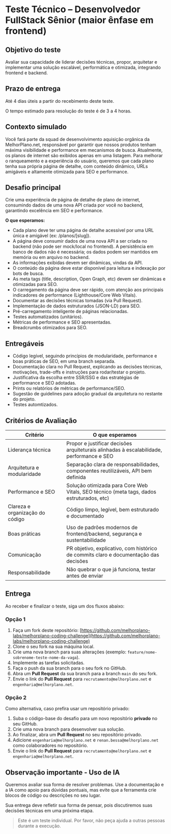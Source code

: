 # Teste Técnico – Desenvolvedor FullStack Sênior (maior ênfase em frontend)

## Objetivo do teste

Avaliar sua capacidade de liderar decisões técnicas, propor, arquitetar e implementar uma solução escalável, performática e otimizada, integrando frontend e backend.

## Prazo de entrega

Até 4 dias úteis a partir do recebimento deste teste.

O tempo estimado para resolução do teste é de 3 a 4 horas.

## Contexto simulado

Você fará parte da squad de desenvolvimento aquisição orgânica da MelhorPlano.net, responsável por garantir que nossos produtos tenham máxima visibilidade e performance em mecanismos de busca. Atualmente, os planos de internet são exibidos apenas em uma listagem. Para melhorar o ranqueamento e a experiência do usuário, queremos que cada plano tenha sua própria página de detalhe, com conteúdo dinâmico, URLs amigáveis e altamente otimizada para SEO e performance.

## Desafio principal

Crie uma experiência de página de detalhe de plano de internet, consumindo dados de uma nova API criada por você no backend, garantindo excelência em SEO e performance.

**O que esperamos:**

- Cada plano deve ter uma página de detalhe acessível por uma URL única e amigável (ex: /planos/[slug]).
- A página deve consumir dados de uma nova API a ser criada no backend (não pode ser mock/local no frontend). A persistência em banco de dados não é necessária; os dados podem ser mantidos em memória ou em arquivo no backend.
- As informações exibidas devem ser dinâmicas, vindas da API.
- O conteúdo da página deve estar disponível para leitura e indexação por bots de busca.
- As meta tags (title, description, Open Graph, etc) devem ser dinâmicas e otimizadas para SEO.
- O carregamento da página deve ser rápido, com atenção aos principais indicadores de performance (Lighthouse/Core Web Vitals).
- Documentar as decisões técnicas tomadas (via Pull Request).
- Implementação de dados estruturados (JSON-LD) para SEO.
- Pré-carregamento inteligente de páginas relacionadas.
- Testes automatizados (unitários).
- Métricas de performance e SEO apresentadas.
- Breadcrumbs otimizados para SEO.

## Entregáveis

- Código legível, seguindo princípios de modularidade, performance e boas práticas de SEO, em uma branch separada.
- Documentação clara no Pull Request, explicando as decisões técnicas, motivações, trade-offs e instruções para rodar/testar o projeto.
- Justificativa da escolha entre SSR/SSG e das estratégias de performance e SEO adotadas.
- Prints ou relatórios de métricas de performance/SEO.
- Sugestão de guidelines para adoção gradual da arquitetura no restante do projeto.
- Testes automtizados.

## Critérios de Avaliação

| Critério                        | O que esperamos                                                                          |
| ------------------------------- | ---------------------------------------------------------------------------------------- |
| Liderança técnica               | Propor e justificar decisões arquiteturais alinhadas à escalabilidade, performance e SEO |
| Arquitetura e modularidade      | Separação clara de responsabilidades, componentes reutilizáveis, API bem definida        |
| Performance e SEO               | Solução otimizada para Core Web Vitals, SEO técnico (meta tags, dados estruturados, etc) |
| Clareza e organização do código | Código limpo, legível, bem estruturado e documentado                                     |
| Boas práticas                   | Uso de padrões modernos de frontend/backend, segurança e sustentabilidade                |
| Comunicação                     | PR objetivo, explicativo, com histórico de commits claro e documentação das decisões     |
| Responsabilidade                | Não quebrar o que já funciona, testar antes de enviar                                    |

## Entrega

Ao receber e finalizar o teste, siga um dos fluxos abaixo:

### Opção 1

1. Faça um fork deste repositório: [https://github.com/melhorplano-labs/melhorplano-coding-challenge](https://github.com/melhorplano-labs/melhorplano-coding-challenge)
2. Clone o seu fork na sua máquina local.
3. Crie uma nova branch para suas alterações (exemplo: `feature/nome-sobrenome-teste-nome-da-vaga`).
4. Implemente as tarefas solicitadas.
5. Faça o push da sua branch para o seu fork no GitHub.
6. Abra um **Pull Request** da sua branch para a branch `main` do seu fork.
7. Envie o link do **Pull Request** para `recrutamento@melhorplano.net` e `engenharia@melhorplano.net`.

### Opção 2

Como alternativa, caso prefira usar um repositório privado:

1.  Suba o código-base do desafio para um novo repositório **privado** no seu GitHub.
2.  Crie uma nova branch para desenvolver sua solução.
3.  Ao finalizar, abra um **Pull Request** no seu repositório privado.
4.  Adicione `engenharia@melhorplano.net` e `renan.bessa@melhorplano.net` como colaboradores no repositório.
5.  Envie o link do **Pull Request** para `recrutamento@melhorplano.net` e `engenharia@melhorplano.net`.

## Observação importante - Uso de IA

Queremos avaliar sua forma de resolver problemas. Use a documentação e a IA como apoio para dúvidas pontuais, mas evite que a ferramenta crie blocos de código ou descrições no seu lugar.

Sua entrega deve refletir sua forma de pensar, pois discutiremos suas decisões técnicas em uma próxima etapa.

> Este é um teste individual. Por favor, não peça ajuda a outras pessoas durante a execução.
